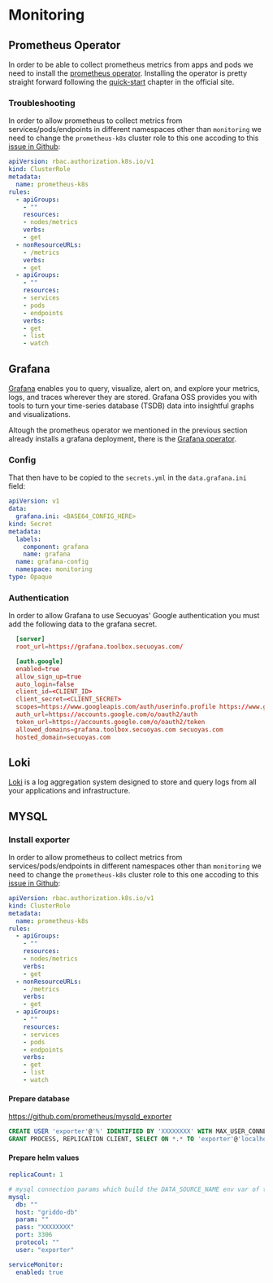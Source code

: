 # Monitoring

## Prometheus Operator

In order to be able to collect prometheus metrics from apps and pods we need to install the [prometheus operator](https://prometheus-operator.dev/). Installing the operator is pretty straight forward following the [quick-start](https://prometheus-operator.dev/docs/prologue/quick-start/) chapter in the official site.



### Troubleshooting

In order to allow prometheus to collect metrics from services/pods/endpoints in different namespaces
other than `monitoring` we need to change the `prometheus-k8s` cluster role to this one accoding to
this [issue in Github](https://github.com/prometheus-operator/kube-prometheus/issues/483):

```yaml
apiVersion: rbac.authorization.k8s.io/v1
kind: ClusterRole
metadata:
  name: prometheus-k8s
rules:
  - apiGroups:
    - ""
    resources:
    - nodes/metrics
    verbs:
    - get
  - nonResourceURLs:
    - /metrics
    verbs:
    - get
  - apiGroups:
    - ""
    resources:
    - services
    - pods
    - endpoints
    verbs:
    - get
    - list
    - watch
```

## Grafana

[Grafana](https://grafana.com/docs/grafana/latest/) enables you to query, visualize, alert on, and explore your metrics, logs, and traces wherever they are stored.
Grafana OSS provides you with tools to turn your time-series database (TSDB) data into insightful graphs and visualizations.

Altough the prometheus operator we mentioned in the previous section already installs a grafana deployment, there is the [Grafana operator](https://grafana-operator.github.io/grafana-operator/docs/installation/helm/).

### Config

That then have to be copied to the `secrets.yml` in the `data.grafana.ini` field:

```yaml
apiVersion: v1
data:
  grafana.ini: <BASE64_CONFIG_HERE>
kind: Secret
metadata:
  labels:
    component: grafana
    name: grafana
  name: grafana-config
  namespace: monitoring
type: Opaque
```

### Authentication

In order to allow Grafana to use Secuoyas' Google authentication you must add the following data to
the grafana secret.

```toml
  [server]
  root_url=https://grafana.toolbox.secuoyas.com/

  [auth.google]
  enabled=true
  allow_sign_up=true
  auto_login=false
  client_id=<CLIENT_ID>
  client_secret=<CLIENT_SECRET>
  scopes=https://www.googleapis.com/auth/userinfo.profile https://www.googleapis.com/auth/userinfo.email
  auth_url=https://accounts.google.com/o/oauth2/auth
  token_url=https://accounts.google.com/o/oauth2/token
  allowed_domains=grafana.toolbox.secuoyas.com secuoyas.com
  hosted_domain=secuoyas.com
```

## Loki

[Loki](https://grafana.com/oss/loki/) is a log aggregation system designed to store and query logs from all your applications and infrastructure.

## MYSQL

### Install exporter

In order to allow prometheus to collect metrics from services/pods/endpoints in different namespaces
other than `monitoring` we need to change the `prometheus-k8s` cluster role to this one accoding to
this [issue in Github](https://github.com/prometheus-operator/kube-prometheus/issues/483):

```yaml
apiVersion: rbac.authorization.k8s.io/v1
kind: ClusterRole
metadata:
  name: prometheus-k8s
rules:
  - apiGroups:
    - ""
    resources:
    - nodes/metrics
    verbs:
    - get
  - nonResourceURLs:
    - /metrics
    verbs:
    - get
  - apiGroups:
    - ""
    resources:
    - services
    - pods
    - endpoints
    verbs:
    - get
    - list
    - watch
```

#### Prepare database

https://github.com/prometheus/mysqld_exporter

```sql
CREATE USER 'exporter'@'%' IDENTIFIED BY 'XXXXXXXX' WITH MAX_USER_CONNECTIONS 3;
GRANT PROCESS, REPLICATION CLIENT, SELECT ON *.* TO 'exporter'@'localhost';
```

#### Prepare helm values

```yaml
replicaCount: 1

# mysql connection params which build the DATA_SOURCE_NAME env var of the docker container
mysql:
  db: ""
  host: "griddo-db"
  param: ""
  pass: "XXXXXXXX"
  port: 3306
  protocol: ""
  user: "exporter"

serviceMonitor:
  enabled: true
```